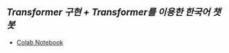 

## <i>Transformer 구현 + Transformer를 이용한 한국어 챗봇</i>
- [Colab Notebook](https://colab.research.google.com/drive/1I86TCc0COK2xe9F-oJ9P1OW34ESjUhUd#scrollTo=Ki9lUKAcIgxe)
